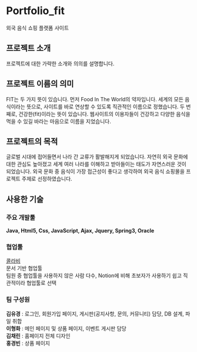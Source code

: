 # Portfolio_fit
외국 음식 쇼핑 플랫폼 사이트

<h2>프로젝트 소개</h2>

프로젝트에 대한 가략한 소개와 의의를 설명합니다.

<h2>프로젝트 이름의 의미</h2>
FIT는 두 가지 뜻이 있습니다.  
먼저 Food In The World의 약자입니다. 세계의 모든 음식이라는 뜻으로, 사이트를 바로 연상할 수 있도록 직관적인 이름으로 정했습니다. 두 번째로, 건강한(fit)이라는 뜻이 있습니다. 웹사이트의 이용자들이 건강하고 다양한 음식을 먹을 수 있길 바라는 마음으로 이름을 지었습니다.

<h2>프로젝트의 목적</h2>
글로벌 시대에 접어들면서 나라 간 교류가 활발해지게 되었습니다. 자연히 외국 문화에 대한 관심도 높아졌고 세계 여러 나라를 이해하고 받아들이는 태도가 자연스러운 것이 되었습니다. 외국 문화 중 음식이 가장 접근성이 좋다고 생각하여 외국 음식 쇼핑몰을 프로젝트 주제로 선정하였습니다.


<h2>사용한 기술</h2>
<h3>주요 개발툴</h3>
<b>Java, Html5, Css, JavaScript, Ajax, Jquery, Spring3, Oracle</b>

<h3>협업툴</h3>
<a href="https://www.collabee.co/">콜라비</a><br>
문서 기반 협업툴<br>
팀원 중 협업툴을 사용하지 않은 사람 다수, Notion에 비해 초보자가 사용하기 쉽고 직관적이라 협업툴로 선택<br>

<h3>팀 구성원</h3>
<b>김유경</b> : 로그인, 회원가입 페이지, 게시판(공지사항, 문의, 커뮤니티) 담당, DB 설계, 파일 취합 <br> 
<b>이형화</b> : 메인 페이지 및 상품 페이지, 이벤트 게시판 담당 <br>
<b>김채린</b> : 홈페이지 전체 디자인<br>
<b>홍경빈</b> : 상품 페이지 
